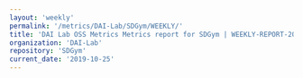 ```yaml
---
layout: 'weekly'
permalink: '/metrics/DAI-Lab/SDGym/WEEKLY/'
title: 'DAI Lab OSS Metrics Metrics report for SDGym | WEEKLY-REPORT-2019-10-25'
organization: 'DAI-Lab'
repository: 'SDGym'
current_date: '2019-10-25'
---
```

